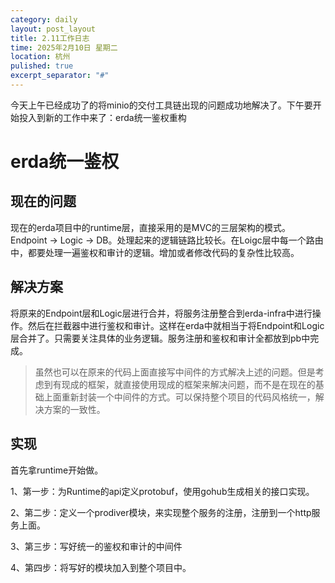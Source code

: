 ```yaml
---
category: daily
layout: post_layout
title: 2.11工作日志
time: 2025年2月10日 星期二
location: 杭州
pulished: true
excerpt_separator: "#"
---
```


今天上午已经成功了的将minio的交付工具链出现的问题成功地解决了。下午要开始投入到新的工作中来了：erda统一鉴权重构

# erda统一鉴权

## 现在的问题

现在的erda项目中的runtime层，直接采用的是MVC的三层架构的模式。Endpoint -> Logic -> DB。处理起来的逻辑链路比较长。在Loigc层中每一个路由中，都要处理一遍鉴权和审计的逻辑。增加或者修改代码的复杂性比较高。



## 解决方案

将原来的Endpoint层和Logic层进行合并，将服务注册整合到erda-infra中进行操作。然后在拦截器中进行鉴权和审计。这样在erda中就相当于将Endpoint和Logic层合并了。只需要关注具体的业务逻辑。服务注册和鉴权和审计全都放到pb中完成。

> 虽然也可以在原来的代码上面直接写中间件的方式解决上述的问题。但是考虑到有现成的框架，就直接使用现成的框架来解决问题，而不是在现在的基础上面重新封装一个中间件的方式。可以保持整个项目的代码风格统一，解决方案的一致性。



## 实现

首先拿runtime开始做。

1、第一步：为Runtime的api定义protobuf，使用gohub生成相关的接口实现。

2、第二步：定义一个prodiver模块，来实现整个服务的注册，注册到一个http服务上面。

3、第三步：写好统一的鉴权和审计的中间件

4、第四步：将写好的模块加入到整个项目中。



